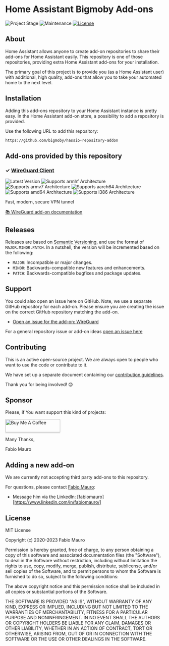 # Home Assistant Bigmoby Add-ons

![Project Stage][project-stage-shield]
![Maintenance][maintenance-shield]
[![License][license-shield]](LICENSE.md)

## About

Home Assistant allows anyone to create add-on repositories to share their
add-ons for Home Assistant easily. This repository is one of those repositories,
providing extra Home Assistant add-ons for your installation.

The primary goal of this project is to provide you (as a Home Assistant user)
with additional, high quality, add-ons that allow you to take your automated
home to the next level.

## Installation

Adding this add-ons repository to your Home Assistant instance is pretty easy. In the
Home Assistant add-on store, a possibility to add a repository is provided.

Use the following URL to add this repository:

```txt
https://github.com/bigmoby/hassio-repository-addon
```

## Add-ons provided by this repository

### &#10003; [WireGuard Client][addon-wireguard-client]

![Latest Version][wireguard-client-version-shield]
![Supports armhf Architecture][wireguard-client-armhf-shield]
![Supports armv7 Architecture][wireguard-client-armv7-shield]
![Supports aarch64 Architecture][wireguard-client-aarch64-shield]
![Supports amd64 Architecture][wireguard-client-amd64-shield]
![Supports i386 Architecture][wireguard-client-i386-shield]

Fast, modern, secure VPN tunnel

[:books: WireGuard add-on documentation][addon-doc-wireguard-client]


## Releases

Releases are based on [Semantic Versioning][semver], and use the format
of ``MAJOR.MINOR.PATCH``. In a nutshell, the version will be incremented
based on the following:

- ``MAJOR``: Incompatible or major changes.
- ``MINOR``: Backwards-compatible new features and enhancements.
- ``PATCH``: Backwards-compatible bugfixes and package updates.

## Support

You could also open an issue here on GitHub. Note, we use a separate
GitHub repository for each add-on. Please ensure you are creating the issue
on the correct GitHub repository matching the add-on.

- [Open an issue for the add-on: WireGuard][wireguard-client-issue]

For a general repository issue or add-on ideas [open an issue here][issue]

## Contributing

This is an active open-source project. We are always open to people who want to
use the code or contribute to it.

We have set up a separate document containing our
[contribution guidelines](CONTRIBUTING.md).

Thank you for being involved! :heart_eyes:

## Sponsor

Please, if You want support this kind of projects:

<a href="https://www.buymeacoffee.com/bigmoby" target="_blank"><img src="https://www.buymeacoffee.com/assets/img/custom_images/orange_img.png" alt="Buy Me A Coffee" style="height: 41px !important;width: 174px !important;box-shadow: 0px 3px 2px 0px rgba(190, 190, 190, 0.5) !important;-webkit-box-shadow: 0px 3px 2px 0px rgba(190, 190, 190, 0.5) !important;" ></a>

Many Thanks,

Fabio Mauro

## Adding a new add-on

We are currently not accepting third party add-ons to this repository.

For questions, please contact [Fabio Mauro][bigmoby]:

- Message him via the LinkedIn: [fabiomauro][https://www.linkedin.com/in/fabiomauro/]

## License

MIT License

Copyright (c) 2020-2023 Fabio Mauro

Permission is hereby granted, free of charge, to any person obtaining a copy
of this software and associated documentation files (the "Software"), to deal
in the Software without restriction, including without limitation the rights
to use, copy, modify, merge, publish, distribute, sublicense, and/or sell
copies of the Software, and to permit persons to whom the Software is
furnished to do so, subject to the following conditions:

The above copyright notice and this permission notice shall be included in all
copies or substantial portions of the Software.

THE SOFTWARE IS PROVIDED "AS IS", WITHOUT WARRANTY OF ANY KIND, EXPRESS OR
IMPLIED, INCLUDING BUT NOT LIMITED TO THE WARRANTIES OF MERCHANTABILITY,
FITNESS FOR A PARTICULAR PURPOSE AND NONINFRINGEMENT. IN NO EVENT SHALL THE
AUTHORS OR COPYRIGHT HOLDERS BE LIABLE FOR ANY CLAIM, DAMAGES OR OTHER
LIABILITY, WHETHER IN AN ACTION OF CONTRACT, TORT OR OTHERWISE, ARISING FROM,
OUT OF OR IN CONNECTION WITH THE SOFTWARE OR THE USE OR OTHER DEALINGS IN THE
SOFTWARE.


[addon-wireguard-client]: https://github.com/bigmoby/addon-wireguard-client
[addon-doc-wireguard-client]: https://github.com/bigmoby/addon-wireguard-client/blob/main/README.md
[wireguard-client-issue]: https://github.com/bigmoby/addon-wireguard-client/issues
[wireguard-client-version-shield]: https://img.shields.io/github/v/release/bigmoby/addon-wireguard-client.svg
[wireguard-client-aarch64-shield]: https://img.shields.io/badge/aarch64-yes-green.svg
[wireguard-client-amd64-shield]: https://img.shields.io/badge/amd64-yes-green.svg
[wireguard-client-armhf-shield]: https://img.shields.io/badge/armhf-yes-green.svg
[wireguard-client-armv7-shield]: https://img.shields.io/badge/armv7-yes-green.svg
[wireguard-client-i386-shield]: https://img.shields.io/badge/i386-yes-green.svg

[awesome-shield]: https://img.shields.io/badge/awesome%3F-yes-brightgreen.svg
[awesome]: https://awesome-ha.com

[bigmoby]: https://github.com/bigmoby

[issue]: https://github.com/hassio-addons/repository/issues
[license-shield]: https://img.shields.io/github/license/bigmoby/hassio-repository-addon.svg
[maintenance-shield]: https://img.shields.io/maintenance/yes/2023.svg
[project-stage-shield]: https://img.shields.io/badge/project%20stage-production%20ready-brightgreen.svg

[semver]: http://semver.org/spec/v2.0.0.html
